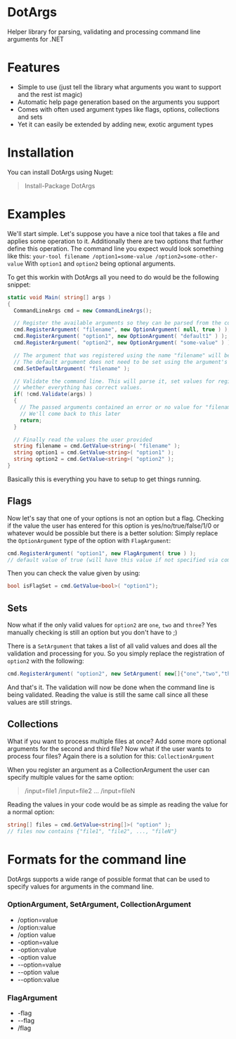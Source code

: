 # DotArgs

Helper library for parsing, validating and processing command line arguments for .NET

# Features
- Simple to use (just tell the library what arguments you want to support and the rest ist magic)
- Automatic help page generation based on the arguments you support
- Comes with often used argument types like flags, options, collections and sets
- Yet it can easily be extended by adding new, exotic argument types

# Installation
You can install DotArgs using Nuget:
> Install-Package DotArgs

# Examples
We'll start simple. Let's suppose you have a nice tool that takes a file and applies some operation to it.
Additionally there are two options that further define this operation.
The command line you expect would look something like this:
`your-tool filename /option1=some-value /option2=some-other-value`
With `option1` and `option2` being optional arguments.

To get this workin with DotArgs all you need to do would be the following snippet:
```cs
static void Main( string[] args )
{
  CommandLineArgs cmd = new CommandLineArgs();

  // Register the available arguments so they can be parsed from the command line
  cmd.RegisterArgument( "filename", new OptionArgument( null, true ) );
  cmd.RegisterArgument( "option1", new OptionArgument( "default1" ) );
  cmd.RegisterArgument( "option2", new OptionArgument( "some-value" ) );

  // The argument that was registered using the name "filename" will be the default argument
  // The default argument does not need to be set using the argument's name
  cmd.SetDefaultArgument( "filename" );

  // Validate the command line. This will parse it, set values for registered arguments and validate
  // whether everything has correct values.
  if( !cmd.Validate(args) )
  {
    // The passed arguments contained an error or no value for "filename" was given
    // We'll come back to this later
    return;
  }

  // Finally read the values the user provided
  string filename = cmd.GetValue<string>( "filename" );
  string option1 = cmd.GetValue<string>( "option1" );
  string option2 = cmd.GetValue<string>( "option2" );
}
```
Basically this is everything you have to setup to get things running.

## Flags
Now let's say that one of your options is not an option but a flag.
Checking if the value the user has entered for this option is yes/no/true/false/1/0 or whatever would be possible but there is a better solution:
Simply replace the `OptionArgument` type of the option with `FlagArgument`:
```cs
cmd.RegisterArgument( "option1", new FlagArgument( true ) );
// default value of true (will have this value if not specified via command line)
```

Then you can check the value given by using:
```cs
bool isFlagSet = cmd.GetValue<bool>( "option1");
```

## Sets
Now what if the only valid values for `option2` are `one`, `two` and `three`?
Yes manually checking is still an option but you don't have to ;)

There is a `SetArgument` that takes a list of all valid values and does all the validation and processing for you.
So you simply replace the registration of `option2` with the following:
```cs
cmd.RegisterArgument( "option2", new SetArgument( new[]{"one","two","three"}, "two" ) );
```

And that's it. The validation will now be done when the command line is being validated.
Reading the value is still the same call since all these values are still strings.

## Collections
What if you want to process multiple files at once? Add some more optional arguments for the second and third file?
Now what if the user wants to process four files?
Again there is a solution for this: `CollectionArgument`

When you register an argument as a CollectionArgument the user can specify multiple values for the same option:
> /input=file1 /input=file2 ... /input=fileN

Reading the values in your code would be as simple as reading the value for a normal option:
```cs
string[] files = cmd.GetValue<string[]>( "option" );
// files now contains {"file1", "file2", ..., "fileN"}
```

# Formats for the command line
DotArgs supports a wide range of possible format that can be used to specify values for arguments in the command line.

### OptionArgument, SetArgument, CollectionArgument
- /option=value
- /option:value
- /option value
- -option=value
- -option:value
- -option value
- --option=value
- --option value
- --option:value

### FlagArgument
- -flag
- --flag
- /flag
